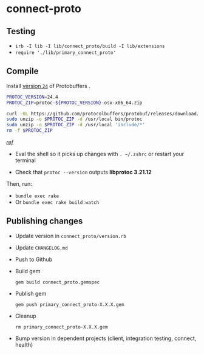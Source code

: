 # connect-proto

## Testing

- `irb -I lib -I lib/connect_proto/build -I lib/extensions`
- `require './lib/primary_connect_proto'`

## Compile

Install [version `24`](https://github.com/protocolbuffers/protobuf/releases/tag/v24.4) of Protobuffers .

```bash
PROTOC_VERSION=24.4
PROTOC_ZIP=protoc-${PROTOC_VERSION}-osx-x86_64.zip

curl -OL https://github.com/protocolbuffers/protobuf/releases/download/v$PROTOC_VERSION/$PROTOC_ZIP
sudo unzip -o $PROTOC_ZIP -d /usr/local bin/protoc
sudo unzip -o $PROTOC_ZIP -d /usr/local 'include/*'
rm -f $PROTOC_ZIP
```
[_ref_](https://google.github.io/proto-lens/installing-protoc.html)

- Eval the shell so it picks up changes with `. ~/.zshrc` or restart your terminal

- Check that `protoc --version` outputs **libprotoc 3.21.12**

Then, run:

- `bundle exec rake`
- Or `bundle exec rake build:watch`

## Publishing changes

- Update version in `connect_proto/version.rb`
- Update `CHANGELOG.md`
- Push to Github
- Build gem

  ```
  gem build connect_proto.gemspec
  ```

- Publish gem

  ```
  gem push primary_connect_proto-X.X.X.gem
  ```

- Cleanup

  ```
  rm primary_connect_proto-X.X.X.gem
  ```

- Bump version in dependent projects (client, integration testing, connect, health)
